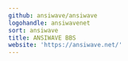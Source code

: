 ```yaml
---
github: ansiwave/ansiwave
logohandle: ansiwavenet
sort: ansiwave
title: ANSIWAVE BBS
website: 'https://ansiwave.net/'
---
```

